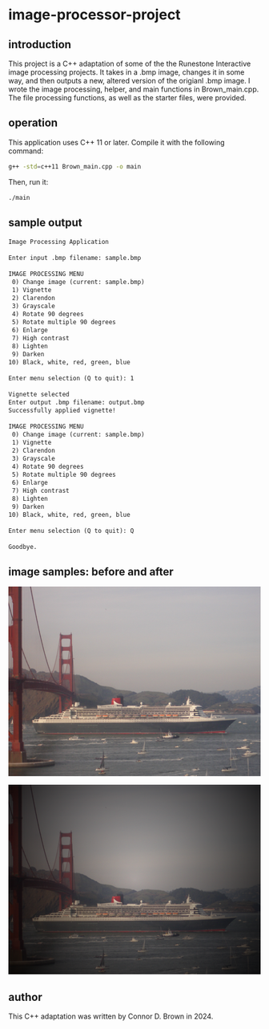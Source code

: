 # image-processor-project

## introduction

This project is a C++ adaptation of some of the the Runestone Interactive image processing projects. It takes in a .bmp image, changes it
in some way, and then outputs a new, altered version of the origianl .bmp image. I wrote the image processing, helper, and main functions in Brown_main.cpp. The file processing functions, as well as the starter files, were provided.

## operation

This application uses C++ 11 or later. Compile it with the following command:

```bash
g++ -std=c++11 Brown_main.cpp -o main
```

Then, run it:
```bash
./main
```

## sample output
```text
Image Processing Application

Enter input .bmp filename: sample.bmp 

IMAGE PROCESSING MENU
 0) Change image (current: sample.bmp)
 1) Vignette
 2) Clarendon
 3) Grayscale
 4) Rotate 90 degrees
 5) Rotate multiple 90 degrees
 6) Enlarge
 7) High contrast
 8) Lighten
 9) Darken
10) Black, white, red, green, blue

Enter menu selection (Q to quit): 1

Vignette selected
Enter output .bmp filename: output.bmp
Successfully applied vignette!

IMAGE PROCESSING MENU
 0) Change image (current: sample.bmp)
 1) Vignette
 2) Clarendon
 3) Grayscale
 4) Rotate 90 degrees
 5) Rotate multiple 90 degrees
 6) Enlarge
 7) High contrast
 8) Lighten
 9) Darken
10) Black, white, red, green, blue

Enter menu selection (Q to quit): Q

Goodbye.
```
## image samples: before and after

![alt text](https://github.com/connordbrown/image-processor-project/blob/main/sample.bmp "Original Image")

![alt text](https://github.com/connordbrown/image-processor-project/blob/main/output.bmp "Altered Image")

## author

This C++ adaptation was written by Connor D. Brown in 2024.